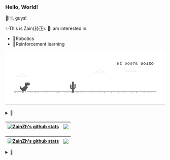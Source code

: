 ### Hello, World!
👋Hi, guys! 

✨This is Zain(孙正).
🤔I am interested in:
- 🤖️Robotics 
- 🧠Reinforcement learning


![Dino](https://raw.githubusercontent.com/praveenscience/praveenscience/master/dino.gif)

<details>
<summary>🌱</summary>
<pre><code>

<!--START_SECTION:waka-->
**I'm an Early 🐤** 

```text
🌞 Morning    44 commits     ██░░░░░░░░░░░░░░░░░░░░░░░   10.43% 
🌆 Daytime    222 commits    █████████████░░░░░░░░░░░░   52.61% 
🌃 Evening    148 commits    ████████░░░░░░░░░░░░░░░░░   35.07% 
🌙 Night      8 commits      ░░░░░░░░░░░░░░░░░░░░░░░░░   1.9%

```
📅 **I'm Most Productive on Thursday** 

```text
Monday       64 commits     ███░░░░░░░░░░░░░░░░░░░░░░   15.17% 
Tuesday      51 commits     ███░░░░░░░░░░░░░░░░░░░░░░   12.09% 
Wednesday    91 commits     █████░░░░░░░░░░░░░░░░░░░░   21.56% 
Thursday     115 commits    ██████░░░░░░░░░░░░░░░░░░░   27.25% 
Friday       68 commits     ████░░░░░░░░░░░░░░░░░░░░░   16.11% 
Saturday     22 commits     █░░░░░░░░░░░░░░░░░░░░░░░░   5.21% 
Sunday       11 commits     ░░░░░░░░░░░░░░░░░░░░░░░░░   2.61%

```


📊 **This Week I Spent My Time On** 

```text
⌚︎ Time Zone: Asia/Shanghai

💬 Programming Languages: 
Python                   14 hrs 50 mins      ███████████████████░░░░░░   78.63% 
JSON                     2 hrs 46 mins       ███░░░░░░░░░░░░░░░░░░░░░░   14.71% 
YAML                     41 mins             █░░░░░░░░░░░░░░░░░░░░░░░░   3.69% 
roslaunch                22 mins             ░░░░░░░░░░░░░░░░░░░░░░░░░   2.0% 
Shell Script             4 mins              ░░░░░░░░░░░░░░░░░░░░░░░░░   0.39%

🔥 Editors: 
CLion                    15 hrs 29 mins      ████████████████████░░░░░   82.09% 
VS Code                  2 hrs 37 mins       ███░░░░░░░░░░░░░░░░░░░░░░   13.94% 
PyCharm                  45 mins             █░░░░░░░░░░░░░░░░░░░░░░░░   3.97%

💻 Operating System: 
Linux                    18 hrs 15 mins      ████████████████████████░   96.74% 
Mac                      36 mins             ░░░░░░░░░░░░░░░░░░░░░░░░░   3.26%

```

**I Mostly Code in Python** 

```text
Python                   8 repos             ███████████░░░░░░░░░░░░░░   44.44% 
C++                      6 repos             ████████░░░░░░░░░░░░░░░░░   33.33% 
Jupyter Notebook         2 repos             ██░░░░░░░░░░░░░░░░░░░░░░░   11.11% 
C                        2 repos             ██░░░░░░░░░░░░░░░░░░░░░░░   11.11%

```



 Last Updated on 25/10/2022 02:33:47 UTC
<!--END_SECTION:waka-->
</code></pre>
</details>



#### 
| <a href="https://github.com/ZainZh/github-readme-stats"><img align="center" src="https://github-readme-stats-an0fxpx8x-zainzh.vercel.app/api/top-langs/?username=ZainZh&layout=compact&show_icons=true&include_all_commits=true&theme=buefy&hide_border=true" alt="ZainZh's github stats" /></a> | <a href="https://github.com/ZainZh/github-readme-stats"><img align="center" src="https://github-readme-stats-an0fxpx8x-zainzh.vercel.app/api/wakatime?username=ZainZh&layout=compact&theme=buefy&hide_border=true" /></a> |
| ------------- | ------------- |

#### 
| <a href="https://github.com/ZainZh/github-readme-stats"><img align="center" src="https://github-readme-stats-an0fxpx8x-zainzh.vercel.app/api?username=ZainZh&show_icons=true&include_all_commits=true&theme=buefy&hide_border=true" alt="ZainZh's github stats" /></a> | <a href="https://github.com/ZainZh/github-readme-stats"><img align="center" src="https://github-readme-streak-stats.herokuapp.com/?user=ZainZh&layout=compact&theme=buefy&hide_border=true" /></a> |
| --- | --- |


<details>
<summary>💬</summary>
<pre><code>

Most Used Languages: The language that I used most in all projects.
Wakatime Stats: My working time stats in the past seven days.
Github stats: My growth process.
</code></pre>
</details>

<!--
**ZainZh/ZainZh** is a ✨ _special_ ✨ repository because its `README.md` (this file) appears on your GitHub profile.

Here are some ideas to get you started:

- 🔭 I’m currently working on ...
- 🌱 I’m currently learning ...
- 👯 I’m looking to collaborate on ...
- 🤔 I’m looking for help with ...
- 💬 Ask me about ...
- 📫 How to reach me: ...
- 😄 Pronouns: ...
- ⚡ Fun fact: ...
-->
